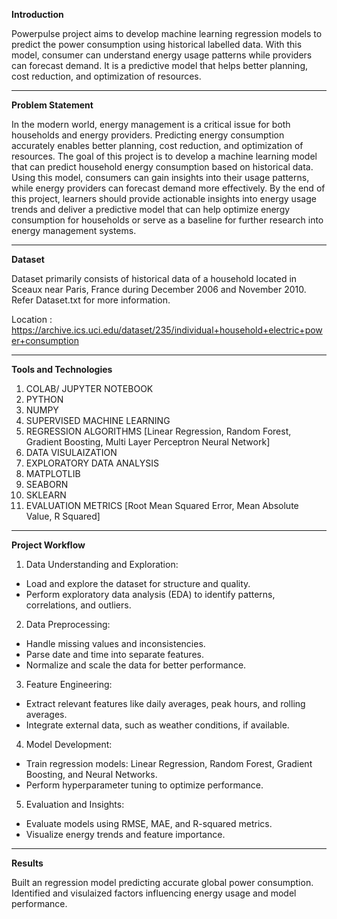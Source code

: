 **Introduction**

Powerpulse project aims to develop machine learning regression models to predict the power consumption using historical labelled data. With this model, consumer can understand energy usage patterns while providers can forecast demand.​ It is a predictive model that helps better planning, cost reduction, and optimization of resources.

-------------------------------------------------------------------------------

**Problem Statement**

In the modern world, energy management is a critical issue for both households and energy providers. Predicting energy consumption accurately enables better planning, cost reduction, and optimization of resources. The goal of this project is to develop a machine learning model that can predict household energy consumption based on historical data. Using this model, consumers can gain insights into their usage patterns, while energy providers can forecast demand more effectively.
By the end of this project, learners should provide actionable insights into energy usage trends and deliver a predictive model that can help optimize energy consumption for households or serve as a baseline for further research into energy management systems.

-------------------------------------------------------------------------------

**Dataset**

Dataset primarily consists of historical data of a household located in Sceaux near Paris, France during December 2006 and November 2010. Refer Dataset.txt for more information.

Location : https://archive.ics.uci.edu/dataset/235/individual+household+electric+power+consumption

-------------------------------------------------------------------------------

**Tools and Technologies**

  1. COLAB/ JUPYTER NOTEBOOK
  2. PYTHON
  3. NUMPY
  4. SUPERVISED MACHINE LEARNING
  5. REGRESSION ALGORITHMS [Linear Regression, Random Forest, Gradient Boosting, Multi Layer Perceptron Neural Network]
  6. DATA VISULAIZATION
  7. EXPLORATORY DATA ANALYSIS
  8. MATPLOTLIB
  9. SEABORN
  10. SKLEARN
  11. EVALUATION METRICS [Root Mean Squared Error, Mean Absolute Value, R Squared]

-------------------------------------------------------------------------------

**Project Workflow**

1. Data Understanding and Exploration:

  * Load and explore the dataset for structure and quality.
  * Perform exploratory data analysis (EDA) to identify patterns, correlations, and outliers.
    
2. Data Preprocessing:

  * Handle missing values and inconsistencies.
  * Parse date and time into separate features.
  * Normalize and scale the data for better performance.

3. Feature Engineering:

  * Extract relevant features like daily averages, peak hours, and rolling averages.
  * Integrate external data, such as weather conditions, if available.
  
4. Model Development:

  * Train regression models: Linear Regression, Random Forest, Gradient Boosting, and Neural Networks.
  * Perform hyperparameter tuning to optimize performance.
    
5. Evaluation and Insights:

  * Evaluate models using RMSE, MAE, and R-squared metrics.
  * Visualize energy trends and feature importance.
  
-------------------------------------------------------------------------------

**Results**

Built an regression model predicting accurate global power consumption.
Identified and visulaized factors influencing energy usage and model performance.
